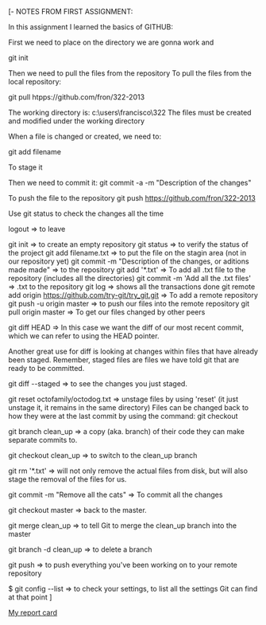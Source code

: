 [- NOTES FROM FIRST ASSIGNMENT:

In this assignment I learned the basics of GITHUB:

First we need to place on the directory we are gonna work and

git init

Then we need to pull the files from the repository To pull the files from the local repository:

git pull htpps://github.com/fron/322-2013

The working directory is: c:\users\francisco\322 The files must be created and modified under the working directory

When a file is changed or created, we need to:

git add filename

To stage it

Then we need to commit it: git commit -a -m "Description of the changes"

To push the file to the repository git push https://github.com/fron/322-2013

Use git status to check the changes all the time

logout => to leave

git init => to create an empty repository git status => to verify the status of the project git add filename.txt => to put the file on the stagin area (not in our repository yet) git commit -m "Description of the changes, or aditions made made" => to the repository git add '*.txt' => To add all .txt file to the repository (includes all the directories) git commit -m 'Add all the .txt files' => .txt to the repository git log => shows all the transactions done git remote add origin https://github.com/try-git/try_git.git => To add a remote repository git push -u origin master => to push our files into the remote repository git pull origin master => To get our files changed by other peers

git diff HEAD => In this case we want the diff of our most recent commit, which we can refer to using the HEAD pointer.

Another great use for diff is looking at changes within files that have already been staged. Remember, staged files are files we have told git that are ready to be committed.

git diff --staged => to see the changes you just staged.

git reset octofamily/octodog.txt => unstage files by using 'reset' (it just unstage it, it remains in the same directory) Files can be changed back to how they were at the last commit by using the command: git checkout

git branch clean_up => a copy (aka. branch) of their code they can make separate commits to.

git checkout clean_up => to switch to the clean_up branch

git rm '*.txt' => will not only remove the actual files from disk, but will also stage the removal of the files for us.

git commit -m "Remove all the cats" => To commit all the changes

git checkout master => back to the master.

git merge clean_up => to tell Git to merge the clean_up branch into the master

git branch -d clean_up => to delete a branch

git push => to push everything you've been working on to your remote repository

$ git config --list => to check your settings, to list all the settings Git can find at that point ]

[My report card](http://www.codeschool.com/users/francisqueins)